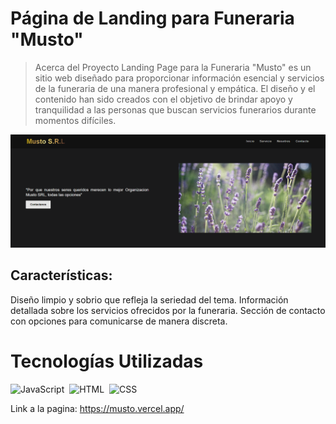 
# Página de Landing para Funeraria "Musto"
> Acerca del Proyecto Landing Page para la Funeraria "Musto" es un sitio web diseñado para proporcionar información esencial y servicios de la funeraria de una manera profesional y empática. El diseño y el contenido han sido creados con el objetivo de brindar apoyo y tranquilidad a las personas que buscan servicios funerarios durante momentos difíciles.

![](header.png)

## Características:
Diseño limpio y sobrio que refleja la seriedad del tema.
Información detallada sobre los servicios ofrecidos por la funeraria.
Sección de contacto con opciones para comunicarse de manera discreta.

# Tecnologías Utilizadas
![JavaScript](https://img.shields.io/badge/-JavaScript-05122A?style=flat&logo=javascript)&nbsp;
![HTML](https://img.shields.io/badge/-HTML-05122A?style=flat&logo=HTML5)&nbsp;
![CSS](https://img.shields.io/badge/-CSS-05122A?style=flat&logo=CSS3&logoColor=1572B6)&nbsp;

Link a la pagina: https://musto.vercel.app/
